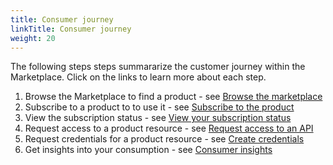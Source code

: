 ```yaml
---
title: Consumer journey
linkTitle: Consumer journey
weight: 20
---
```


The following steps steps summararize the customer journey within the Marketplace. Click on the links to learn more about each step. 

1. Browse the Marketplace to find a product - see [Browse the marketplace](/docs/manage_marketplace/consumer_experience/browse_marketplace)
2. Subscribe to a product to to use it - see [Subscribe to the product](/docs/manage_marketplace/consumer_experience/subscription_management/#create-a-new-subscription)
3. View the subscription status - see [View your subscription status](/docs/manage_marketplace/consumer_experience/subscription_management/#manage-existing-subscriptions)
4. Request access to a product resource - see [Request access to an API](/docs/manage_marketplace/consumer_experience/credential_management/#request-access-to-an-api)
5. Request credentials for a product resource - see [Create credentials](/docs/manage_marketplace/consumer_experience/credential_management/#create-credentials)
6. Get insights into your consumption - see [Consumer insights](/docs/manage_marketplace/consumer_experience/consumer_insights)

